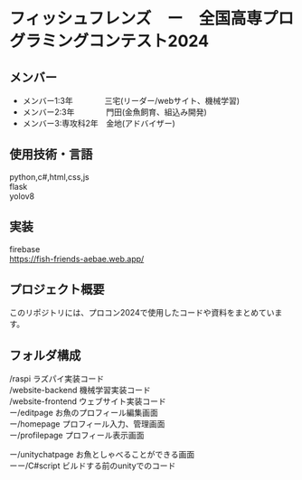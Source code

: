 # フィッシュフレンズ　ー　全国高専プログラミングコンテスト2024

## メンバー
- メンバー1:3年　　　　三宅(リーダー/webサイト、機械学習)
- メンバー2:3年　　　　門田(金魚飼育、組込み開発)
- メンバー3:専攻科2年　金地(アドバイザー)

## 使用技術・言語
python,c#,html,css,js  
flask  
yolov8

## 実装
firebase  
https://fish-friends-aebae.web.app/



## プロジェクト概要
このリポジトリには、プロコン2024で使用したコードや資料をまとめています。


## フォルダ構成
/raspi ラズパイ実装コード  
/website-backend 機械学習実装コード  
/website-frontend ウェブサイト実装コード   
ー/editpage お魚のプロフィール編集画面  
ー/homepage プロフィール入力、管理画面  
ー/profilepage プロフィール表示画面   
  
ー/unitychatpage お魚としゃべることができる画面  
ーー/C#script ビルドする前のunityでのコード

